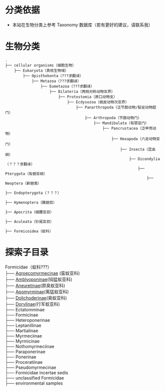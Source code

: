 # 分类依据

* 本站在生物分类上参考 Taxonomy 数据库（若有更好的建议，请联系我）

# 生物分类

```
.
├── cellular organisms（细胞生物）
    ├── Eukaryota（真核生物域）
        ├── Opisthokonta（???求翻译）
            ├── Metazoa（???求翻译）
                ├── Eumetazoa（???求翻译）
                    ├── Bilateria（两侧对称动物亚界）
                        ├── Protostomia（原口动物支）
                            ├── Ecdysozoa（蜕皮动物次亚界）
                                ├── Panarthropoda（泛节肢动物/裂足动物超门）
                                    ├── Arthropoda（节肢动物门）
                                        ├── Mandibulata（有颚亚门）
                                            ├── Pancrustacea（泛甲壳动物）
                                                ├── Hexapoda（六足动物亚门）
                                                    ├── Insecta（昆虫纲）
                                                        ├── Dicondylia（？？？求翻译）
                                                            ├── Pterygota（有翅亚纲）
                                                                ├── Neoptera（新翅类）
                                                                    ├── Endopterygota（？？？）
                                                                        ├── Hymenoptera（膜翅目）
                                                                            ├── Apocrita（细腰亚目）
                                                                                ├── Aculeata（针尾亚目）
                                                                                    ├── Formicoidea（蚁科）
```

# 探索子目录

Formicidae（蚁科???）<br />
├── [Agroecomyrmecinae](category.agroecomyrmecinae.md) (蛮蚁亚科)<br />
├── [Amblyoponinae](category.amblyoponinae.md)(钝猛蚁亚科)<br />
├── [Aneuretinae](category.aneuretinae.md)(原臭蚁亚科)<br />
├── [Apomyrminae](category.apomyrminae.md)(离猛蚁亚科)<br />
├── [Dolichoderinae](category.dolichoderinae.md)(臭蚁亚科)<br />
├── [Dorylinae](category.dorylinae.md)(行军蚁亚科)<br />
├── Ectatomminae<br />
├── Formicinae<br />
├── Heteroponerinae<br />
├── Leptanillinae<br />
├── Martialinae<br />
├── Myrmeciinae<br />
├── Myrmicinae<br />
├── Nothomyrmeciinae<br />
├── Paraponerinae<br />
├── Ponerinae<br />
├── Proceratiinae<br />
├── Pseudomyrmecinae<br />
├── Formicidae incertae sedis<br />
├── unclassified Formicidae<br />
├── environmental samples<br />
